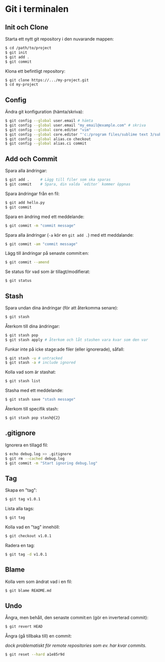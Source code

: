 # Git i terminalen

## Init och Clone

Starta ett nytt git repository i den nuvarande mappen:

``` bash
$ cd /path/to/project
$ git init
$ git add .
$ git commit
```

Klona ett befintligt repository:

``` bash
$ git clone https://.../my-project.git
$ cd my-project
```

## Config

Ändra git konfiguration (hämta/skriva):

``` bash
$ git config --global user.email # hämta
$ git config --global user.email "my_email@example.com" # skriva
$ git config --global core.editor "vim"
$ git config --global core.editor "'c:/program files/sublime text 3/sublimetext.exe' -w"
$ git config --global alias.co checkout
$ git config --global alias.ci commit
```

## Add och Commit

Spara alla ändringar:

``` bash
$ git add .     # Lägg till filer som ska sparas
$ git commit    # Spara, din valda `editor` kommer öppnas
```

Spara ändringar från en fil:

``` bash
$ git add hello.py
$ git commit
```

Spara en ändring med ett meddelande:

``` bash
$ git commit -m "commit message"
```

Spara alla ändringar (`-a` kör en `git add .`) med ett meddalande:

``` bash
$ git commit -am "commit message"
```

Lägg till ändringar på senaste commit:en:

``` bash
$ git commit --amend
```

Se status för vad som är tillagt/modifierat:

``` bash
$ git status
```

## Stash

Spara undan dina ändringar (för att återkomma senare):

``` bash
$ git stash
```

Återkom till dina ändringar:

``` bash
$ git stash pop
$ git stash apply # återkom och låt stashen vara kvar som den var
```

Funkar inte på icke stage:ade filer (eller ignorerade), såfall:

``` bash
$ git stash -u # untracked
$ git stash -a # include ignored
```

Kolla vad som är stashat:

``` bash
$ git stash list
```

Stasha med ett meddelande:

``` bash
$ git stash save "stash message"
```

Återkom till specifik stash:

``` bash
$ git stash pop stash@{2}
```

## .gitignore

Ignorera en tillagd fil:

``` bash
$ echo debug.log >> .gitignore
$ git rm --cached debug.log
$ git commit -m "Start ignoring debug.log"
```

## Tag

Skapa en "tag":

``` bash
$ git tag v1.0.1
```

Lista alla tags:

``` bash
$ git tag
```

Kolla vad en "tag" innehöll:

``` bash
$ git checkout v1.0.1
```

Radera en tag:

``` bash
$ git tag -d v1.0.1
```

## Blame

Kolla vem som ändrat vad i en fil:

``` bash
$ git blame README.md
```

## Undo

Ångra, men behåll, den senaste commit:en (gör en inverterad commit):

``` bash
$ git revert HEAD
```

Ångra (gå tillbaka till) en commit:

*dock problematiskt för remote repositories som ev. har kvar commits.*

``` bash
$ git reset --hard a1e85r9d
```
